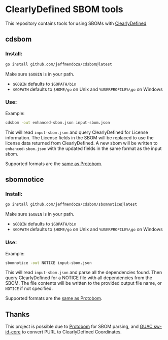 # ClearlyDefined SBOM tools

This repository contains tools for using SBOMs with [ClearlyDefined](https://docs.clearlydefined.io/)

## cdsbom

### Install:

```sh
go install github.com/jeffmendoza/cdsbom@latest
```

Make sure `$GOBIN` is in your path.

- `$GOBIN` defaults to `$GOPATH/bin`
- `$GOPATH` defaults to `$HOME/go` on Unix and `%USERPROFILE%\go` on Windows

### Use:

Example:
```sh
cdsbom -out enhanced-sbom.json input-sbom.json
```

This will read `input-sbom.json` and query ClearlyDefined for License
information. The License fields in the SBOM will be replaced to use the license
data returned from ClearlyDefined. A new sbom will be written to
`enhanced-sbom.json` with the updated fields in the same format as the input
sbom.

Supported formats are the [same as
Protobom](https://github.com/protobom/protobom/blob/main/README.md#supported-versions-and-formats).

## sbomnotice

### Install:

```sh
go install github.com/jeffmendoza/cdsbom/sbomnotice@latest
```

Make sure `$GOBIN` is in your path.

- `$GOBIN` defaults to `$GOPATH/bin`
- `$GOPATH` defaults to `$HOME/go` on Unix and `%USERPROFILE%\go` on Windows

### Use:

Example:
```sh
sbomnotice -out NOTICE input-sbom.json
```

This will read `input-sbom.json` and parse all the dependencies found. Then
query ClearlyDefined for a NOTICE file with all dependencies from the SBOM. The
file contents will be written to the provided output file name, or `NOTICE` if
not specified.

Supported formats are the [same as
Protobom](https://github.com/protobom/protobom/blob/main/README.md#supported-versions-and-formats).

## Thanks

This project is possible due to
[Protobom](https://github.com/protobom/protobom) for SBOM parsing, and [GUAC
sw-id-core](https://github.com/guacsec/sw-id-core) to convert PURL to
ClearlyDefined Coordinates.
